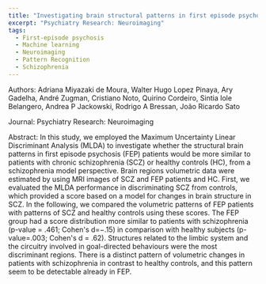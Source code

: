 ```yaml
---
title: "Investigating brain structural patterns in first episode psychosis and schizophrenia using MRI and a machine learning approach"
excerpt: "Psychiatry Research: Neuroimaging"
tags:
  - First-episode psychosis
  - Machine learning
  - Neuroimaging
  - Pattern Recognition
  - Schizophrenia
---
```


Authors: Adriana Miyazaki de Moura, Walter Hugo Lopez Pinaya, Ary Gadelha, André Zugman, Cristiano Noto, Quirino Cordeiro, Sintia Iole Belangero, Andrea P Jackowski, Rodrigo A Bressan, João Ricardo Sato

Journal: Psychiatry Research: Neuroimaging

Abstract: In this study, we employed the Maximum Uncertainty Linear Discriminant Analysis (MLDA) to investigate whether the structural brain patterns in first episode psychosis (FEP) patients would be more similar to patients with chronic schizophrenia (SCZ) or healthy controls (HC), from a schizophrenia model perspective. Brain regions volumetric data were estimated by using MRI images of SCZ and FEP patients and HC. First, we evaluated the MLDA performance in discriminating SCZ from controls, which provided a score based on a model for changes in brain structure in SCZ. In the following, we compared the volumetric patterns of FEP patients with patterns of SCZ and healthy controls using these scores. The FEP group had a score distribution more similar to patients with schizophrenia (p-value = .461; Cohen's d=−.15) in comparison with healthy subjects (p-value=.003; Cohen's d = .62). Structures related to the limbic system and the circuitry involved in goal-directed behaviours were the most discriminant regions. There is a distinct pattern of volumetric changes in patients with schizophrenia in contrast to healthy controls, and this pattern seem to be detectable already in FEP.
